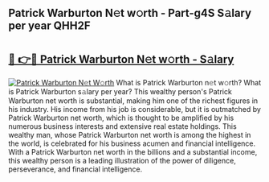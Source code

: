 ## Patrick Warburton N𝚎t w𝚘rth - Part-g4S S𝚊lary per year QHH2F

# <h2><a href="http://gc4z0qy.nevu.top/?p=Patrick+Warburton">🔗 👉🔴 Patrick Warburton N𝚎t w𝚘rth - S𝚊lary</a></h2>

[![Patrick Warburton N𝚎t W𝚘rth](https://i.imgur.com/Oavwk0R.jpeg)](http://gc4z0qy.nevu.top/?p=Patrick+Warburton)
What is Patrick Warburton n𝚎t w𝚘rth? What is Patrick Warburton s𝚊lary per year?
This wealthy person's Patrick Warburton net worth is substantial, making him one of the richest figures in his industry. His income from his job is considerable, but it is outmatched by Patrick Warburton net worth, which is thought to be amplified by his numerous business interests and extensive real estate holdings. This wealthy man, whose Patrick Warburton net worth is among the highest in the world, is celebrated for his business acumen and financial intelligence. With a Patrick Warburton net worth in the billions and a substantial income, this wealthy person is a leading illustration of the power of diligence, perseverance, and financial intelligence.
